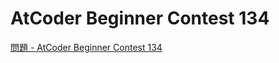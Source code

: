 AtCoder Beginner Contest 134
===

[問題 - AtCoder Beginner Contest 134](https://atcoder.jp/contests/abc134/tasks)
